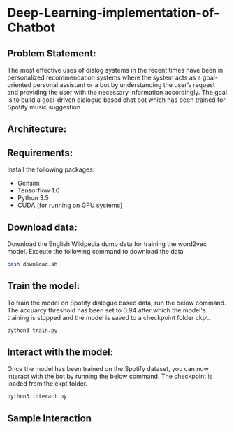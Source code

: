 # Deep-Learning-implementation-of-Chatbot

## Problem Statement:
The most effective uses of dialog systems in the recent times have been in personalized recommendation systems where the system acts as a goal-oriented personal assistant or a bot by understanding the user’s request and providing the user with the necessary information accordingly. The goal is to build a goal-driven dialogue based chat bot which has been trained for Spotify music suggestion

## Architecture:

## Requirements:

Install the following packages:
 - Gensim
 - Tensorflow 1.0
 - Python 3.5
 - CUDA (for running on GPU systems)
 
## Download data:
Download the English Wikipedia dump data for training the word2vec model. Exceute the following command to download the data

```bash
bash download.sh
```

## Train the model:
To train the model on Spotify dialogue based data, run the below command. The accuarcy threshold has been set to 0.94 after which the model's training is stopped and the model is saved to a checkpoint folder ckpt.

```bash
python3 train.py

```

## Interact with the model:
Once the model has been trained on the Spotify dataset, you can now interact with the bot by running the below command. The checkpoint is loaded from the ckpt folder. 
```bash
python3 interact.py

```

## Sample Interaction

 

